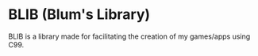 # BLIB (Blum's Library)
BLIB is a library made for facilitating the creation of my games/apps using C99.
